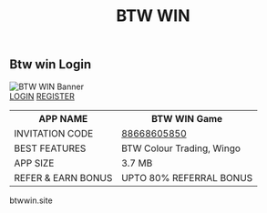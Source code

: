 <!DOCTYPE html>
<html lang="en">
<head>
  <meta charset="UTF-8">
  <meta name="viewport" content="width=device-width, initial-scale=1.0">
  <title>BTW WIN Login</title>
  <link rel="stylesheet" href="style.css">
</head>
<body>
  <header>
    <h1>BTW WIN</h1>
  </header>

  <h2>Btw win Login</h2>

  <img src="btw-banner.jpg" alt="BTW WIN Banner" class="banner">

  <div class="btn-group">
    <a href="login.html" class="btn">LOGIN</a>
    <a href="register.html" class="btn">REGISTER</a>
  </div>
  
  <table>
    <tr>
      <th>APP NAME</th><th>BTW WIN Game</th>
    </tr>
    <tr>
      <td>INVITATION CODE</td><td><a href="#">88668605850</a></td>
    </tr>
    <tr>
      <td>BEST FEATURES</td><td>BTW Colour Trading, Wingo</td>
    </tr>
    <tr>
      <td>APP SIZE</td><td>3.7 MB</td>
    </tr>
    <tr>
      <td>REFER & EARN BONUS</td><td>UPTO 80% REFERRAL BONUS</td>
    </tr>
  </table>

  <footer>
    <p>btwwin.site</p>
  </footer>
</body>
</html>
